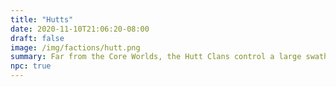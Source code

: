 ```yaml
---
title: "Hutts"
date: 2020-11-10T21:06:20-08:00
draft: false
image: /img/factions/hutt.png
summary: Far from the Core Worlds, the Hutt Clans control a large swath of territory from their capital of Nal Hutta, outside of the control of the Galactic Republic. In Hutt Space, the only laws are those the Hutts themselves care to enforce, and the only things Hutts care about is their own self-interest. While the Republic trades with the Hutts out of necessity, common commercial activities inside Hutt Space such as spice-selling and slave trading are publicly condemned. But if you're willing to look the other way when it comes to moral and legal quandaries, and you can look after your self, Hutt Space isn't such a bad place.
npc: true
---
```


